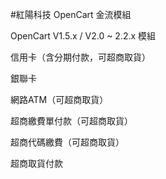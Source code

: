 #紅陽科技 OpenCart 金流模組 

OpenCart V1.5.x / V2.0 ~ 2.2.x 模組


信用卡（含分期付款，可超商取貨）

銀聯卡

網路ATM（可超商取貨）

超商繳費單付款（可超商取貨）

超商代碼繳費（可超商取貨）

超商取貨付款
